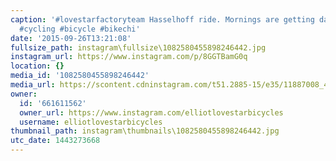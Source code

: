 ```yaml
---
caption: '#lovestarfactoryteam Hasselhoff ride. Mornings are getting darker...sigh.
  #cycling #bicycle #bikechi'
date: '2015-09-26T13:21:08'
fullsize_path: instagram\fullsize\1082580455898246442.jpg
instagram_url: https://www.instagram.com/p/8GGTBamG0q
location: {}
media_id: '1082580455898246442'
media_url: https://scontent.cdninstagram.com/t51.2885-15/e35/11887008_435241726665464_207781158_n.jpg?ig_cache_key=MTA4MjU4MDQ1NTg5ODI0NjQ0Mg%3D%3D.2
owner:
  id: '661611562'
  owner_url: https://www.instagram.com/elliotlovestarbicycles
  username: elliotlovestarbicycles
thumbnail_path: instagram\thumbnails\1082580455898246442.jpg
utc_date: 1443273668
---
```

